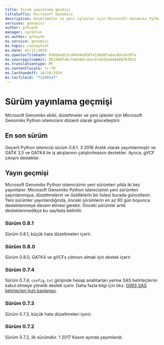 ```yaml
---
title: Sürüm yayınlama geçmişi
titleSuffix: Microsoft Genomics
description: Düzeltmeler ve yeni işlevler için Microsoft Genomiks Python istemcisinde güncelleştirmelerin yayın geçmişi.
services: genomics
author: grhuynh
manager: cgronlun
ms.author: grhuynh
ms.service: genomics
ms.topic: conceptual
ms.date: 01/11/2019
ms.openlocfilehash: 03bbbed53cd0494e8507a156d0fadac8dcd4297a
ms.sourcegitcommit: 961468fa0cfe650dc1bec87e032e648486f67651
ms.translationtype: MT
ms.contentlocale: tr-TR
ms.lasthandoff: 10/10/2019
ms.locfileid: "72249147"
---
```

# <a name="version-release-history"></a>Sürüm yayınlama geçmişi
Microsoft Genomiks ekibi, düzeltmeler ve yeni işlevler için Microsoft Genomiks Python istemcisini düzenli olarak güncelleştirir. 

## <a name="latest-release"></a>En son sürüm
Geçerli Python istemcisi sürüm 0.8.1. 3 2018 Aralık olarak yayımlanmıştır ve GATK 3,5 ve GATK4 ile iş akışlarının çalıştırılmasını destekler. Ayrıca, gVCF çıkışını destekler.


## <a name="release-history"></a>Yayın geçmişi 
Microsoft Genomiks Python istemcisinin yeni sürümleri yılda iki kez yayımlanır. Microsoft Genomiks Python istemcisinin yeni sürümleri yayınlanmışsa, düzeltmelerin ve özelliklerin bir listesi burada güncellenir. Yeni sürümler yayınlandığında, önceki sürümlerin en az 90 gün boyunca desteklenmeye devam etmesi gerekir. Önceki sürümler artık desteklenmedikçe bu sayfada belirtilir. 

### <a name="version-081"></a>Sürüm 0.8.1
Sürüm 0.8.1, küçük hata düzeltmeleri içerir.  

### <a name="version-080"></a>Sürüm 0.8.0
Sürüm 0.8.0, GATK4 ve gVCFs çıktısını almak için destek içerir.  

### <a name="version-074"></a>Sürüm 0.7.4
Sürüm 0.7.4, `config.txt` girişinde hesap anahtarları yerine SAS belirteçlerini kabul etmeye yönelik destek içerir. Daha fazla bilgi için bkz. [GIRIŞ SAS belirteçleri hızlı başlangıç](quickstart-input-sas.md). 

### <a name="version-073"></a>Sürüm 0.7.3
Sürüm 0.7.3, küçük hata düzeltmeleri içerir.

### <a name="version-072"></a>Sürüm 0.7.2
Sürüm 0.7.2, ilk sürümdür. 1 2017 Kasım ayında yayımlandı.
